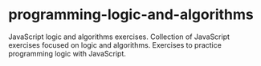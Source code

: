 # programming-logic-and-algorithms
JavaScript logic and algorithms exercises. Collection of JavaScript exercises focused on logic and algorithms. Exercises to practice programming logic with JavaScript.

